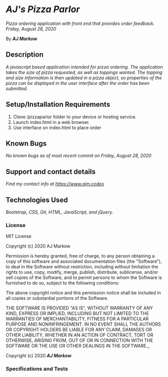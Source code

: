 # _AJ's Pizza Parlor_

_Pizza ordering application with front end that provides order feedback. Friday, August 28, 2020_

By **_AJ Markow_**

## Description

_A javascript based application intended for pizza ordering. The application takes the size of pizza requested, as well as toppings wanted. The topping and size information is then updated in a pizza object, so properties of the pizza can be displayed in the user interface after the order has been submitted._

## Setup/Installation Requirements

1. Clone /pizzaparlor folder to your device or hosting service.
2. Launch index.html in a web browser.
3. Use interface on index.html to place order

## Known Bugs

_No known bugs as of most recent commit on Friday, August 28, 2020_

## Support and contact details

_Find my contact info at https://www.ajm.codes_

## Technologies Used

_Bootstrap, CSS, Git, HTML, JavaScript, and jQuery._

### License

MIT License

Copyright (c) 2020 AJ Markow

Permission is hereby granted, free of charge, to any person obtaining a copy
of this software and associated documentation files (the "Software"), to deal
in the Software without restriction, including without limitation the rights
to use, copy, modify, merge, publish, distribute, sublicense, and/or sell
copies of the Software, and to permit persons to whom the Software is
furnished to do so, subject to the following conditions:

The above copyright notice and this permission notice shall be included in all
copies or substantial portions of the Software.

THE SOFTWARE IS PROVIDED "AS IS", WITHOUT WARRANTY OF ANY KIND, EXPRESS OR
IMPLIED, INCLUDING BUT NOT LIMITED TO THE WARRANTIES OF MERCHANTABILITY,
FITNESS FOR A PARTICULAR PURPOSE AND NONINFRINGEMENT. IN NO EVENT SHALL THE
AUTHORS OR COPYRIGHT HOLDERS BE LIABLE FOR ANY CLAIM, DAMAGES OR OTHER
LIABILITY, WHETHER IN AN ACTION OF CONTRACT, TORT OR OTHERWISE, ARISING FROM,
OUT OF OR IN CONNECTION WITH THE SOFTWARE OR THE USE OR OTHER DEALINGS IN THE
SOFTWARE.\_

Copyright (c) 2020 **_AJ Markow_**

### Specifications and Tests
